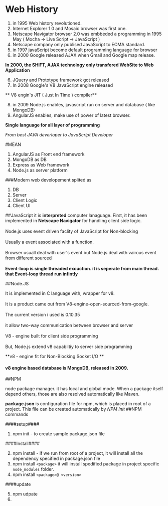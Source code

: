 # Web History

 1. in 1995 Web history revolutioned.
 2. Internet Explorer 1.0 and  Mosaic browser was first one.
 3. Netscape Navigator browser 2.0 was embbeded a programming in 1995 May ( Mocha -> Live Script -> JavaScript )
 4. Netscape company only publised JavaScript to ECMA standard.
 4. in 1997 javaScript become default programming language for browser
 5. in  2000 Google released AJAX when Gmail and Google map release.

**In 2000, the SHIFT, AJAX technology only transfered WebSite to Web Application**

    
 6. JQuery and Prototype framework got released
 7. In 2008 Google's V8 JavaScript engine released
 
** V8 engin's JIT ( Just In Time ) compiler**
 
 8. in 2009 Node.js enables, javascript run on server and database ( like MongoDB)
 9. AngularJS enables, make use of power of latest browser.
 
**Single language for all layer of programming**

*From best JAVA deverloper to JavaScript Developer*

#MEAN
 
  1. AngularJS as Front end framework
  2. MongoDB as DB
  3. Express as Web framework
  4. Node.js as server platform

###Modern web developement splited as 
 
  1. DB
  2. Server
  3. Client Logic
  4. Client UI

##JavaScript
 it is **interpreted** computer lanaguage. First, it has been implemented in **Netscape Navigator** for handling client side logic.<br />  
 Node.js uses event driven faclity of JavaScript for Non-blocking <br />   
 Usually a event associated with a function.<br />  
 Browser usuall deal with user's event  but Node.js deal with vairous event from different sourced <br />  
 **Event-loop is single threaded excuction. it is seperate from main thread. that Event-loop thread run infintly**
 

##Node.JS

  It is implemented in C language with, wrapper for v8.<br />   
  It is a product came out from V8-engine-open-sourced-from-google.<br />   
  The current version i used is 0.10.35<br />   
  it allow two-way communication between browser and server<br />   
  V8 - engine built for client side programming<br />  
  But, Node.js extend v8 capabiltiy to server side programming<br />  
  
  **v8 - engine fit for Non-Blocking Socket I/O **<br />   
#### v8 engine based database is MongoDB, released in 2009.

##NPM 

 node package manager. it has local and global mode.
 When a package itself depend others, those are also resolved automatically like Maven.
 
 **package.json** is configuration file for npm, which is placed in root of a project. This file can be  created automatically by *NPM Init*
##NPM commands

####setup####
 1. npm init - to create sample package.json file
 
####Install####

 2. npm install - if we run from root of a project, it will install all the dependency specified in package.json file
 3. npm install `<package>` it will install spedified package in project specific `node_modules` folder.
 4. npm install `<package>@ <version>`
 
####update 

 5. npm udpate
 6. 
